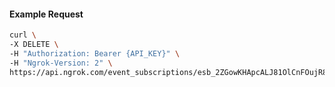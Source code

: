 <!-- Code generated for API Clients. DO NOT EDIT. -->

#### Example Request

```bash
curl \
-X DELETE \
-H "Authorization: Bearer {API_KEY}" \
-H "Ngrok-Version: 2" \
https://api.ngrok.com/event_subscriptions/esb_2ZGowKHApcALJ81OlCnFOujR8Om/sources/ip_policy_updated.v0
```
